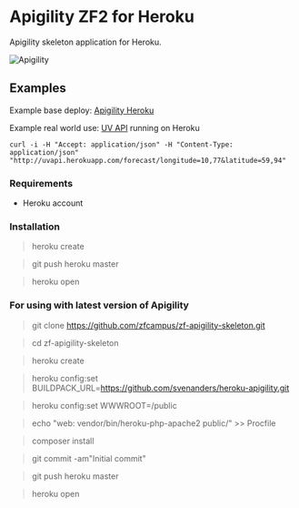 # Apigility ZF2 for Heroku

Apigility skeleton application for Heroku.

![Apigility](http://quiet-garden-8853.herokuapp.com/zf-apigility-welcome/img/ag-hero.png)

## Examples

Example base deploy: [Apigility Heroku](http://quiet-garden-8853.herokuapp.com/apigility/welcome)

Example real world use: <a href="https://uvapi.herokuapp.com">UV API</a> running on Heroku

    curl -i -H "Accept: application/json" -H "Content-Type: application/json" "http://uvapi.herokuapp.com/forecast/longitude=10,77&latitude=59,94"

### Requirements

* Heroku account

### Installation

> heroku create

> git push heroku master

> heroku open

### For using with latest version of Apigility

> git clone https://github.com/zfcampus/zf-apigility-skeleton.git 

> cd zf-apigility-skeleton

> heroku create

> heroku config:set BUILDPACK_URL=https://github.com/svenanders/heroku-apigility.git

> heroku config:set WWWROOT=/public

> echo "web: vendor/bin/heroku-php-apache2 public/" >> Procfile

> composer install

> git commit -am"Initial commit"

> git push heroku master

> heroku open
